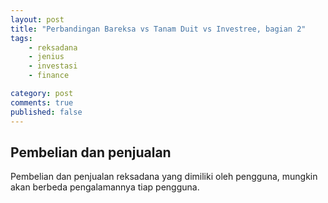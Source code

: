 ```yaml
---
layout: post
title: "Perbandingan Bareksa vs Tanam Duit vs Investree, bagian 2"
tags: 
    - reksadana
    - jenius
    - investasi
    - finance

category: post
comments: true
published: false
---
```


## Pembelian dan penjualan
Pembelian dan penjualan reksadana yang dimiliki oleh pengguna, mungkin akan berbeda pengalamannya tiap pengguna.

